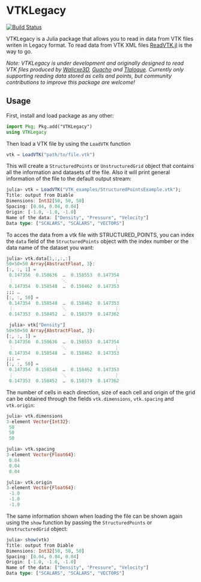 # VTKLegacy

[![Build Status](https://github.com/LAlbertoA/VTKLegacy.jl/actions/workflows/CI.yml/badge.svg?branch=main)](https://github.com/LAlbertoA/VTKLegacy.jl/actions/workflows/CI.yml?query=branch%3Amain)

VTKLegacy is a Julia package that allows you to read in data from VTK files writen in Legacy format. To read data from VTK XML files [ReadVTK.jl](https://github.com/JuliaVTK/ReadVTK.jl) is the way to go.

*Note: VTKLegacy is under development and originally designed to read VTK files produced by [Walicxe3D](https://github.com/meithan/walicxe3d), [Guacho](https://github.com/esquivas/guacho) and [Tlaloque]().
Currently only supporting reading data stored as cells and points, but community contributions to improve this package are welcome!*

## Usage

First, install and load package as any other:
```julia
import Pkg; Pkg.add("VTKLegacy")
using VTKLegacy
```
Then load a VTK file by using the `LoadVTK` function
```julia
vtk = LoadVTK("path/to/file.vtk")
```
This will create a `StructuredPoints` or `UnstructuredGrid` object that contains all the information and datasets of the file.
Also it will print general information of the file to the default output stream:

```julia
julia> vtk = LoadVTK("VTK_examples/StructuredPointsExample.vtk");
Title: output from Diable
Dimensions: Int32[50, 50, 50]
Spacing: [0.04, 0.04, 0.04]
Origin: [-1.0, -1.0, -1.0]
Name of the data: ["Density", "Pressure", "Velocity"]
Data type: ["SCALARS", "SCALARS", "VECTORS"]
```

To acces the data from a vtk file with STRUCTURED_POINTS, you can index the `data` field of the `StructuredPoints` object with the index number or the data name of the dataset you want:

```julia
julia> vtk.data[1,:,:,:]
50×50×50 Array{AbstractFloat, 3}:
[:, :, 1] =
 0.147356  0.158636  …  0.158553  0.147354
 ⋮                  ⋱                  ⋮
 0.147354  0.158548  …  0.158462  0.147353
;;; …
[:, :, 50] =
 0.147354  0.158548  …  0.158462  0.147353
 ⋮                  ⋱                  ⋮
 0.147353  0.158452  …  0.158379  0.147362

 julia> vtk["Density"]
50×50×50 Array{AbstractFloat, 3}:
[:, :, 1] =
 0.147356  0.158636  …  0.158553  0.147354
 ⋮                  ⋱                  ⋮
 0.147354  0.158548  …  0.158462  0.147353
;;; …
[:, :, 50] =
 0.147354  0.158548  …  0.158462  0.147353
 ⋮                  ⋱                  ⋮
 0.147353  0.158452  …  0.158379  0.147362
```

The number of cells in each direction, size of each cell and origin of the grid can be obtained through the fields `vtk.dimensions`, `vtk.spacing` and `vtk.origin`:

```julia
julia> vtk.dimensions
3-element Vector{Int32}:
 50
 50
 50

julia> vtk.spacing
3-element Vector{Float64}:
 0.04
 0.04
 0.04

julia> vtk.origin
3-element Vector{Float64}:
 -1.0
 -1.0
 -1.0
```
The same information shown when loading the file can be shown again using the `show` function by passing the `StructuredPoints` or `UnstructuredGrid` object:

```julia
julia> show(vtk)
Title: output from Diable
Dimensions: Int32[50, 50, 50]
Spacing: [0.04, 0.04, 0.04]
Origin: [-1.0, -1.0, -1.0]
Name of the data: ["Density", "Pressure", "Velocity"]
Data type: ["SCALARS", "SCALARS", "VECTORS"]
```

